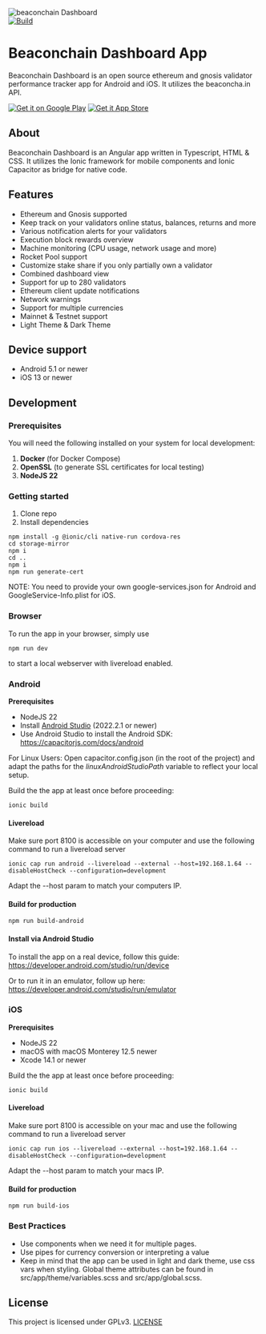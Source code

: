 ![[beaconchain Dashboard](https://beaconcha.in/mobile)](.github/banner.png)  
[![Build](https://github.com/gobitfly/eth2-beaconchain-explorer-app/actions/workflows/build.yaml/badge.svg)](https://github.com/gobitfly/eth2-beaconchain-explorer-app/actions/workflows/build.yaml)

# Beaconchain Dashboard App

Beaconchain Dashboard is an open source ethereum and gnosis validator performance tracker app for Android and iOS. It utilizes the beaconcha.in API.

[![Get it on Google Play](https://raw.githubusercontent.com/gobitfly/eth2-beaconchain-explorer-app/.github/assets/android.png)](https://play.google.com/store/apps/details?id=in.beaconcha.mobile)
[![Get it App Store](https://raw.githubusercontent.com/gobitfly/eth2-beaconchain-explorer-app/.github/assets/ios.png)](https://apps.apple.com/app/beaconchain-dashboard/id1541822121)

## About

Beaconchain Dashboard is an Angular app written in Typescript, HTML & CSS. It utilizes the Ionic framework for mobile components and Ionic Capacitor as bridge for native code.

## Features

- Ethereum and Gnosis supported
- Keep track on your validators online status, balances, returns and more
- Various notification alerts for your validators
- Execution block rewards overview
- Machine monitoring (CPU usage, network usage and more)
- Rocket Pool support
- Customize stake share if you only partially own a validator
- Combined dashboard view
- Support for up to 280 validators
- Ethereum client update notifications
- Network warnings
- Support for multiple currencies
- Mainnet & Testnet support
- Light Theme & Dark Theme

## Device support

- Android 5.1 or newer
- iOS 13 or newer

## Development

### Prerequisites

You will need the following installed on your system for local development:

1. **Docker** (for Docker Compose)
2. **OpenSSL** (to generate SSL certificates for local testing)
3. **NodeJS 22**

### Getting started

1. Clone repo
2. Install dependencies

```
npm install -g @ionic/cli native-run cordova-res
cd storage-mirror
npm i
cd ..
npm i
npm run generate-cert
```

NOTE: You need to provide your own google-services.json for Android and GoogleService-Info.plist for iOS.

### Browser

To run the app in your browser, simply use

`npm run dev`

to start a local webserver with livereload enabled.

### Android

**Prerequisites**

- NodeJS 22
- Install [Android Studio](https://developer.android.com/studio#downloads]) (2022.2.1 or newer)
- Use Android Studio to install the Android SDK: https://capacitorjs.com/docs/android

For Linux Users: Open capacitor.config.json (in the root of the project) and adapt the paths for the _linuxAndroidStudioPath_ variable to reflect your local setup.

Build the the app at least once before proceeding:

`ionic build`

#### Livereload

Make sure port 8100 is accessible on your computer and use the following command to run a livereload server

`ionic cap run android --livereload --external --host=192.168.1.64 --disableHostCheck --configuration=development`

Adapt the --host param to match your computers IP.

#### Build for production

`npm run build-android`

#### Install via Android Studio

To install the app on a real device, follow this guide: https://developer.android.com/studio/run/device

Or to run it in an emulator, follow up here: https://developer.android.com/studio/run/emulator

### iOS

**Prerequisites**

- NodeJS 22
- macOS with macOS Monterey 12.5 newer
- Xcode 14.1 or newer

Build the the app at least once before proceeding:

`ionic build`

#### Livereload

Make sure port 8100 is accessible on your mac and use the following command to run a livereload server

`ionic cap run ios --livereload --external --host=192.168.1.64 --disableHostCheck --configuration=development`

Adapt the --host param to match your macs IP.

#### Build for production

`npm run build-ios`

### Best Practices

- Use components when we need it for multiple pages.
- Use pipes for currency conversion or interpreting a value
- Keep in mind that the app can be used in light and dark theme, use css vars when styling. Global theme attributes can be found in src/app/theme/variables.scss and src/app/global.scss.

## License

This project is licensed under GPLv3. [LICENSE](LICENSE)
